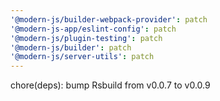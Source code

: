 ```yaml
---
'@modern-js/builder-webpack-provider': patch
'@modern-js-app/eslint-config': patch
'@modern-js/plugin-testing': patch
'@modern-js/builder': patch
'@modern-js/server-utils': patch
---
```


chore(deps): bump Rsbuild from v0.0.7 to v0.0.9
